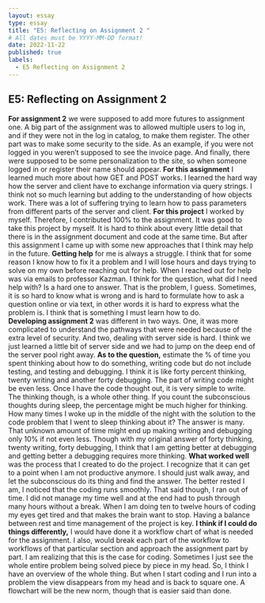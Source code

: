 ```yaml
---
layout: essay
type: essay
title: "E5: Reflecting on Assignment 2 "
# All dates must be YYYY-MM-DD format!
date: 2022-11-22
published: true
labels:
  - E5 Reflecting on Assignment 2
---
```

## E5: Reflecting on Assignment 2

**For assignment 2** we were supposed to add more futures to assignment one. A big part of the assignment was to allowed multiple users to log in, and if they were not in the log in catalog, to make them register. The other part was to make some security to the side. As an example, if you were not logged in you weren’t supposed to see the invoice page. And finally, there were supposed to be some personalization to the site, so when someone logged in or register their name should appear.
**For this assignment** I learned much more about how GET and POST works. I learned the hard way how the server and client have to exchange information via query strings. I think not so much learning but adding to the understanding of how objects work. There was a lot of suffering trying to learn how to pass parameters from different parts of the server and client.
**For this project** I worked by myself. Therefore, I contributed 100% to the assignment. It was good to take this project by myself. It is hard to think about every little detail that there is in the assignment document and code at the same time. But after this assignment I came up with some new approaches that I think may help in the future. 
**Getting help** for me is always a struggle. I think that for some reason I know how to fix it a problem and I will lose hours and days trying to solve on my own before reaching out for help. When I reached out for help was via emails to professor Kazman. I think for the question, what did I need help with? Is a hard one to answer. That is the problem, I guess. Sometimes, it is so hard to know what is wrong and is hard to formulate how to ask a question online or via text, in other words it is hard to express what the problem is. I think that is something I must learn how to do.  
**Developing assignment 2** was different in two ways. One, it was more complicated to understand the pathways that were needed because of the extra level of security. And two, dealing with server side is hard. I think we just learned a little bit of server side and we had to jump on the deep end of the server pool right away. 
**As to the question,** estimate the % of time you spent thinking about how to do something, writing code but do not include testing, and testing and debugging. I think it is like forty percent thinking, twenty writing and another forty debugging. The part of writing code might be even less. Once I have the code thought out, it is very simple to write. The thinking though, is a whole other thing. If you count the subconscious thoughts during sleep, the percentage might be much higher for thinking. How many times I woke up in the middle of the night with the solution to the code problem that I went to sleep thinking about it? The answer is many. That unknown amount of time might end up making writing and debugging only 10% if not even less. Though with my original answer of forty thinking, twenty writing, forty debugging, I think that I am getting better at debugging and getting better a debugging requires more thinking. 
**What worked well** was the process that I created to do the project. I recognize that it can get to a point when I am not productive anymore. I should just walk away, and let the subconscious do its thing and find the answer. The better rested I am, I noticed that the coding runs smoothly. That said though, I ran out of time. I did not manage my time well and at the end had to push through many hours without a break. When I am doing ten to twelve hours of coding my eyes get tired and that makes the brain want to stop. Having a balance between rest and time management of the project is key. 
**I think if I could do things differently,** I would have done it a workflow chart of what is needed for the assignment. I also, would break each part of the workflow to workflows of that particular section and approach the assignment part by part. I am realizing that this is the case for coding. Sometimes I just see the whole entire problem being solved piece by piece in my head. So, I think I have an overview of the whole thing. But when I start coding and I run into a problem the view disappears from my head and is back to square one. A flowchart will be the new norm, though that is easier said than done. 
